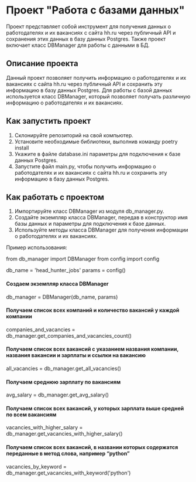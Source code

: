 
# Проект "Работа с базами данных"

Проект представляет собой инструмент для получения данных о работодателях и их вакансиях с сайта hh.ru через публичный API и сохранения этих данных в базу данных Postgres. 
Также проект включает класс DBManager для работы с данными в БД.

## Описание проекта

Данный проект позволяет получить информацию о работодателях и их вакансиях с сайта hh.ru через публичный API и сохранить эту информацию в базу данных Postgres. 
Для работы с базой данных используется класс DBManager, который позволяет получать различную информацию о работодателях и их вакансиях.

## Как запустить проект

1. Склонируйте репозиторий на свой компьютер.
2. Установите необходимые библиотеки, выполнив команду poetry install
3. Укажите в файле database.ini параметры для подключения к базе данных Postgres.
4. Запустите файл main.py, чтобы получить информацию о работодателях и их вакансиях с сайта hh.ru и сохранить эту информацию в базу данных Postgres.


## Как работать с проектом

1. Импортируйте класс DBManager из модуля db_manager.py.
2. Создайте экземпляр класса DBManager, передав в конструктор имя базы данных и параметры для подключения к базе данных.
3. Используйте методы класса DBManager для получения информации о работодателях и их вакансиях.

Пример использования:

from db_manager import DBManager
from config import config

db_name = 'head_hunter_jobs'
params = config()

#### Создаем экземпляр класса DBManager
db_manager = DBManager(db_name, params)

#### Получаем список всех компаний и количество вакансий у каждой компании
companies_and_vacancies = db_manager.get_companies_and_vacancies_count()

#### Получаем список всех вакансий с указанием названия компании, названия вакансии и зарплаты и ссылки на вакансию
all_vacancies = db_manager.get_all_vacancies()

#### Получаем среднюю зарплату по вакансиям
avg_salary = db_manager.get_avg_salary()

#### Получаем список всех вакансий, у которых зарплата выше средней по всем вакансиям
vacancies_with_higher_salary = db_manager.get_vacancies_with_higher_salary()

#### Получаем список всех вакансий, в названии которых содержатся переданные в метод слова, например “python”
vacancies_by_keyword = db_manager.get_vacancies_with_keyword('python')